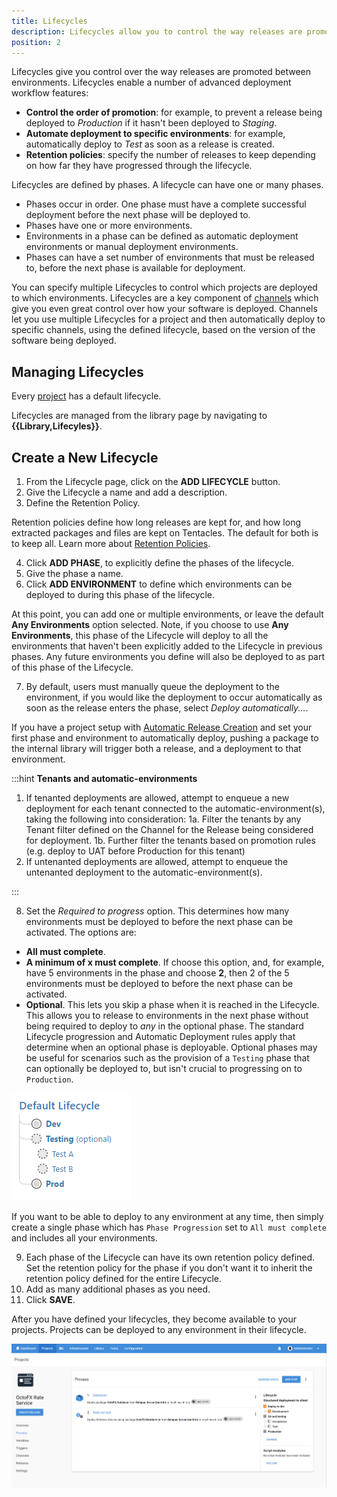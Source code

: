 ```yaml
---
title: Lifecycles
description: Lifecycles allow you to control the way releases are promoted between environments.
position: 2
---
```


Lifecycles give you control over the way releases are promoted between environments. Lifecycles enable a number of advanced deployment workflow features:

- **Control the order of promotion**: for example, to prevent a release being deployed to *Production* if it hasn't been deployed to *Staging*.
- **Automate deployment to specific environments**: for example, automatically deploy to *Test* as soon as a release is created.
- **Retention policies**: specify the number of releases to keep depending on how far they have progressed through the lifecycle.

Lifecycles are defined by phases. A lifecycle can have one or many phases.

- Phases occur in order. One phase must have a complete successful deployment before the next phase will be deployed to.
- Phases have one or more environments.
- Environments in a phase can be defined as automatic deployment environments or manual deployment environments.
- Phases can have a set number of environments that must be released to, before the next phase is available for deployment.

You can specify multiple Lifecycles to control which projects are deployed to which environments. Lifecycles are a key component of [channels](/docs/deployment-process/channels/index.md) which give you even great control over how your software is deployed. Channels let you use multiple Lifecycles for a project and then automatically deploy to specific channels, using the defined lifecycle, based on the version of the software being deployed.

## Managing Lifecycles

Every [project](/docs/deployment-process/projects/index.md) has a default lifecycle.

Lifecycles are managed from the library page by navigating to **{{Library,Lifecyles}}**.

## Create a New Lifecycle

1. From the Lifecycle page, click on the **ADD LIFECYCLE** button.
2. Give the Lifecycle a name and add a description.
3. Define the Retention Policy.

Retention policies define how long releases are kept for, and how long extracted packages and files are kept on Tentacles. The default for both is to keep all. Learn more about [Retention Policies](/docs/administration/retention-policies/index.md).

4. Click **ADD PHASE**, to explicitly define the phases of the lifecycle.
5. Give the phase a name.
6. Click **ADD ENVIRONMENT** to define which environments can be deployed to during this phase of the lifecycle.

At this point, you can add one or multiple environments, or leave the default **Any Environments** option selected. Note, if you choose to use **Any Environments**, this phase of the Lifecycle will deploy to all the environments that haven't been explicitly added to the Lifecycle in previous phases. Any future environments you define will also be deployed to as part of this phase of the Lifecycle.

7. By default, users must manually queue the deployment to the environment, if you would like the deployment to occur automatically as soon as the release enters the phase, select *Deploy automatically...*.

If you have a project setup with [Automatic Release Creation](/docs/deployment-process/releases/automatic-release-creation.md) and set your first phase and environment to automatically deploy, pushing a package to the internal library will trigger both a release, and a deployment to that environment.

:::hint
**Tenants and automatic-environments**

1. If tenanted deployments are allowed, attempt to enqueue a new deployment for each tenant connected to the automatic-environment(s), taking the following into consideration:
  1a. Filter the tenants by any Tenant filter defined on the Channel for the Release being considered for deployment.
  1b. Further filter the tenants based on promotion rules (e.g. deploy to UAT before Production for this tenant)
2. If untenanted deployments are allowed, attempt to enqueue the untenanted deployment to the automatic-environment(s).

:::

8. Set the *Required to progress* option. This determines how many environments must be deployed to before the next phase can be activated. The options are:

- **All must complete**.
- **A minimum of x must complete**. If choose this option, and, for example, have 5 environments in the phase and choose **2**, then 2 of the 5 environments must be deployed to before the next phase can be activated.
- **Optional**. This lets you skip a phase when it is reached in the Lifecycle. This allows you to release to environments in the next phase without being required to deploy to _any_ in the optional phase. The standard Lifecycle progression and Automatic Deployment rules apply that determine when an optional phase is deployable. Optional phases may be useful for scenarios such as the provision of a `Testing` phase that can optionally be deployed to, but isn't crucial to progressing on to `Production`.

![Optional Phase](optional-phase.png)

If you want to be able to deploy to any environment at any time, then simply create a single phase which has `Phase Progression` set to `All must complete` and includes all your environments.

9. Each phase of the Lifecycle can have its own retention policy defined. Set the retention policy for the phase if you don't want it to inherit the retention policy defined for the entire Lifecycle.
10. Add as many additional phases as you need.
11. Click **SAVE**.

After you have defined your lifecycles, they become available to your projects. Projects can be deployed to any environment in their lifecycle.

![](lifecycle-deployment-process.png "width=500")
